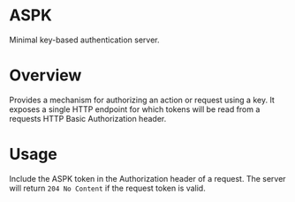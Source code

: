 # ASPK

Minimal key-based authentication server.

# Overview

Provides a mechanism for authorizing an action or request using a key. It
exposes a single HTTP endpoint for which tokens will be read from a requests
HTTP Basic Authorization header.

# Usage

Include the ASPK token in the Authorization header of a request. The server will
return `204 No Content` if the request token is valid.
